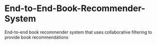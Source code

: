 # End-to-End-Book-Recommender-System
End-to-end book recommender system that uses collaborative filtering to provide book recommendations
